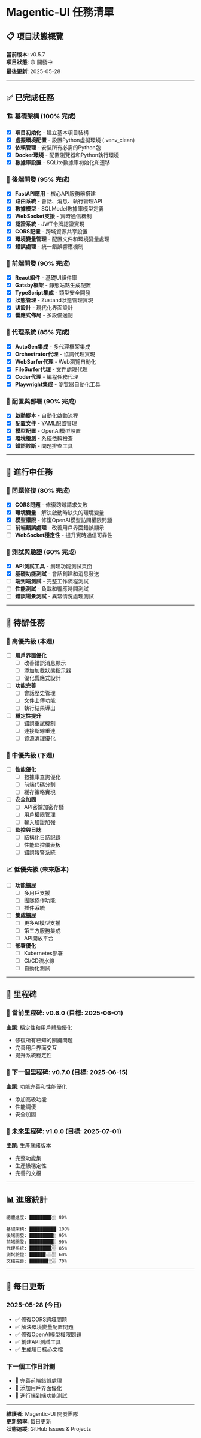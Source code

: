 # Magentic-UI 任務清單

## 📋 項目狀態概覽

**當前版本**: v0.5.7  
**項目狀態**: 🟡 開發中  
**最後更新**: 2025-05-28

---

## ✅ 已完成任務

### 🏗️ 基礎架構 (100% 完成)
- [x] **項目初始化** - 建立基本項目結構
- [x] **虛擬環境配置** - 設置Python虛擬環境 (.venv_clean)
- [x] **依賴管理** - 安裝所有必需的Python包
- [x] **Docker環境** - 配置瀏覽器和Python執行環境
- [x] **數據庫設置** - SQLite數據庫初始化和遷移

### 🔧 後端開發 (95% 完成)
- [x] **FastAPI應用** - 核心API服務器搭建
- [x] **路由系統** - 會話、消息、執行管理API
- [x] **數據模型** - SQLModel數據庫模型定義
- [x] **WebSocket支援** - 實時通信機制
- [x] **認證系統** - JWT令牌認證實現
- [x] **CORS配置** - 跨域資源共享設置
- [x] **環境變量管理** - 配置文件和環境變量處理
- [x] **錯誤處理** - 統一錯誤響應機制

### 🎨 前端開發 (90% 完成)
- [x] **React組件** - 基礎UI組件庫
- [x] **Gatsby框架** - 靜態站點生成配置
- [x] **TypeScript集成** - 類型安全開發
- [x] **狀態管理** - Zustand狀態管理實現
- [x] **UI設計** - 現代化界面設計
- [x] **響應式佈局** - 多設備適配

### 🤖 代理系統 (85% 完成)
- [x] **AutoGen集成** - 多代理框架集成
- [x] **Orchestrator代理** - 協調代理實現
- [x] **WebSurfer代理** - Web瀏覽自動化
- [x] **FileSurfer代理** - 文件處理代理
- [x] **Coder代理** - 編程任務代理
- [x] **Playwright集成** - 瀏覽器自動化工具

### 🔧 配置與部署 (90% 完成)
- [x] **啟動腳本** - 自動化啟動流程
- [x] **配置文件** - YAML配置管理
- [x] **模型配置** - OpenAI模型設置
- [x] **環境檢測** - 系統依賴檢查
- [x] **錯誤診斷** - 問題排查工具

---

## 🔄 進行中任務

### 🐛 問題修復 (80% 完成)
- [x] **CORS問題** - 修復跨域請求失敗
- [x] **環境變量** - 解決啟動時缺失的環境變量
- [x] **模型權限** - 修復OpenAI模型訪問權限問題
- [ ] **前端錯誤處理** - 改善用戶界面錯誤顯示
- [ ] **WebSocket穩定性** - 提升實時通信可靠性

### 🧪 測試與驗證 (60% 完成)
- [x] **API測試工具** - 創建功能測試頁面
- [x] **基礎功能測試** - 會話創建和消息發送
- [ ] **端到端測試** - 完整工作流程測試
- [ ] **性能測試** - 負載和響應時間測試
- [ ] **錯誤場景測試** - 異常情況處理測試

---

## 📅 待辦任務

### 🚀 高優先級 (本週)
- [ ] **用戶界面優化**
  - [ ] 改善錯誤消息顯示
  - [ ] 添加加載狀態指示器
  - [ ] 優化響應式設計
  
- [ ] **功能完善**
  - [ ] 會話歷史管理
  - [ ] 文件上傳功能
  - [ ] 執行結果導出

- [ ] **穩定性提升**
  - [ ] 錯誤重試機制
  - [ ] 連接斷線重連
  - [ ] 資源清理優化

### 🔧 中優先級 (下週)
- [ ] **性能優化**
  - [ ] 數據庫查詢優化
  - [ ] 前端代碼分割
  - [ ] 緩存策略實現
  
- [ ] **安全加固**
  - [ ] API密鑰加密存儲
  - [ ] 用戶權限管理
  - [ ] 輸入驗證加強

- [ ] **監控與日誌**
  - [ ] 結構化日誌記錄
  - [ ] 性能監控儀表板
  - [ ] 錯誤報警系統

### 📈 低優先級 (未來版本)
- [ ] **功能擴展**
  - [ ] 多用戶支援
  - [ ] 團隊協作功能
  - [ ] 插件系統
  
- [ ] **集成擴展**
  - [ ] 更多AI模型支援
  - [ ] 第三方服務集成
  - [ ] API開放平台

- [ ] **部署優化**
  - [ ] Kubernetes部署
  - [ ] CI/CD流水線
  - [ ] 自動化測試

---

## 🎯 里程碑

### 📍 當前里程碑: v0.6.0 (目標: 2025-06-01)
**主題**: 穩定性和用戶體驗優化
- 修復所有已知的關鍵問題
- 完善用戶界面交互
- 提升系統穩定性

### 📍 下一個里程碑: v0.7.0 (目標: 2025-06-15)
**主題**: 功能完善和性能優化
- 添加高級功能
- 性能調優
- 安全加固

### 📍 未來里程碑: v1.0.0 (目標: 2025-07-01)
**主題**: 生產就緒版本
- 完整功能集
- 生產級穩定性
- 完善的文檔

---

## 📊 進度統計

```
總體進度: ████████░░ 80%

基礎架構: ██████████ 100%
後端開發: █████████░ 95%
前端開發: █████████░ 90%
代理系統: ████████░░ 85%
測試驗證: ██████░░░░ 60%
文檔完善: ███████░░░ 70%
```

---

## 🔄 每日更新

### 2025-05-28 (今日)
- ✅ 修復CORS跨域問題
- ✅ 解決環境變量配置問題
- ✅ 修復OpenAI模型權限問題
- ✅ 創建API測試工具
- ✅ 生成項目核心文檔

### 下一個工作日計劃
- 🎯 完善前端錯誤處理
- 🎯 添加用戶界面優化
- 🎯 進行端到端功能測試

---

**維護者**: Magentic-UI 開發團隊  
**更新頻率**: 每日更新  
**狀態追蹤**: GitHub Issues & Projects
